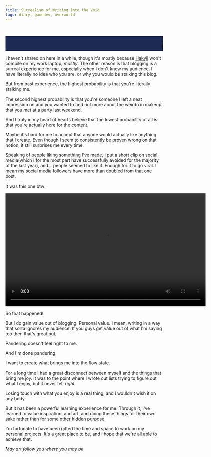 ```yaml
---
title: Surrealism of Writing Into the Void
tags: diary, gamedev, overworld
---
```



<br />
<pre style="background-color: #1d2b53;">
<marquee>        👄⚫         <span class="rainbow-text">&lt;Om nom nom nom nom)</span><br />🚹      🦵🦵🦵</marquee>
</pre>

I haven't shared on here in a while, though it's mostly because <a href="https://jaspervdj.be/hakyll/">Hakyll</a> won't compile on my work laptop, *mostly*. The other reason is that blogging is a surreal experience for me, especially when I don't know my audience. I have literally no idea who you are, or why you would be stalking this blog. 

But from past experience, the highest probability is that you're literally stalking me. 

The second highest probability is that you're someone I left a neat impression on and you wanted to find out more about the weirdo in makeup that you met at a party last weekend. 

And I truly in my heart of hearts believe that the lowest probability of all is that you're actually here for the content. 

Maybe it's hard for me to accept that anyone would actually like anything that I create. Even though I seem to consistently be proven wrong on that notion, it still surprises me every time. 

Speaking of people liking something I've made, I put a short clip on social media(which I for the most part have successfully avoided for the majority of the last year), and... people seemed to like it. Enough for it to go viral. I mean my social media followers have more than doubled from that one post. 

It was this one btw: 

<video src="/images/video/2022-8-17-overworld-spider-chase.webm" height="360" width="640" controls autoplay loop /></video>

So that happened! 

But I do gain value out of blogging. Personal value. I mean, writing in a way that sorta ignores my audience. If you guys get value out of what I'm saying too then that's great but, 

Pandering doesn't feel right to me. 

And I'm done pandering. 

I want to create what brings me into the flow state. 

For a long time I had a great disconnect between myself and the things that bring me joy. It was to the point where I wrote out lists trying to figure out what I enjoy, but it never felt *right*. 

Losing touch with what you enjoy is a real thing, and I wouldn't wish it on any body. 

But it has been a powerful learning experience for me. Through it, I've learned to value inspiration, and art, and doing these things for their own sake rather than for some other hidden purpose. 

I'm fortunate to have been gifted the time and space to work on my personal projects. It's a great place to be, and I hope that we're all able to achieve that. 

<em>May art follow you where you may be</em>